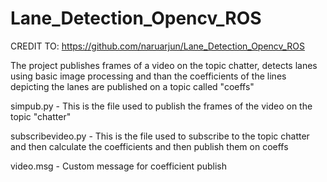 # Lane_Detection_Opencv_ROS

CREDIT TO: https://github.com/naruarjun/Lane_Detection_Opencv_ROS

The project publishes frames of a video on the topic chatter, detects lanes using basic image processing and than the coefficients of the lines depicting the lanes are published on a topic called "coeffs"

simpub.py - This is the file used to publish the frames of the video on the topic "chatter"

subscribevideo.py - This is the file used to subscribe to the topic chatter and then calculate the coefficients and then publish them on coeffs

video.msg - Custom message for coefficient publish
